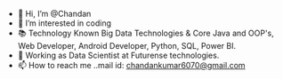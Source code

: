 - 👋 Hi, I’m @Chandan
- 👀 I’m interested in coding
- 📚 Technology Known Big Data Technologies & Core Java and OOP's, Web Developer, Android Developer, Python, SQL, Power BI.  
- 🌱 Working as Data Scientist at Futurense technologies.
- 📫 How to reach me ..mail id: chandankumar6070@gmail.com

<!---
Chandan6070/Chandan is a ✨ special ✨ repository because its `README.md` (this file) appears on your GitHub profile.
You can click the Preview link to take a look at your changes.
--->
